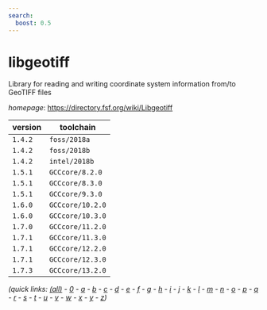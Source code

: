 ```yaml
---
search:
  boost: 0.5
---
```

# libgeotiff

Library for reading and writing coordinate system information from/to GeoTIFF files

*homepage*: <https://directory.fsf.org/wiki/Libgeotiff>

version | toolchain
--------|----------
``1.4.2`` | ``foss/2018a``
``1.4.2`` | ``foss/2018b``
``1.4.2`` | ``intel/2018b``
``1.5.1`` | ``GCCcore/8.2.0``
``1.5.1`` | ``GCCcore/8.3.0``
``1.5.1`` | ``GCCcore/9.3.0``
``1.6.0`` | ``GCCcore/10.2.0``
``1.6.0`` | ``GCCcore/10.3.0``
``1.7.0`` | ``GCCcore/11.2.0``
``1.7.1`` | ``GCCcore/11.3.0``
``1.7.1`` | ``GCCcore/12.2.0``
``1.7.1`` | ``GCCcore/12.3.0``
``1.7.3`` | ``GCCcore/13.2.0``


*(quick links: [(all)](../index.md) - [0](../0/index.md) - [a](../a/index.md) - [b](../b/index.md) - [c](../c/index.md) - [d](../d/index.md) - [e](../e/index.md) - [f](../f/index.md) - [g](../g/index.md) - [h](../h/index.md) - [i](../i/index.md) - [j](../j/index.md) - [k](../k/index.md) - [l](../l/index.md) - [m](../m/index.md) - [n](../n/index.md) - [o](../o/index.md) - [p](../p/index.md) - [q](../q/index.md) - [r](../r/index.md) - [s](../s/index.md) - [t](../t/index.md) - [u](../u/index.md) - [v](../v/index.md) - [w](../w/index.md) - [x](../x/index.md) - [y](../y/index.md) - [z](../z/index.md))*

